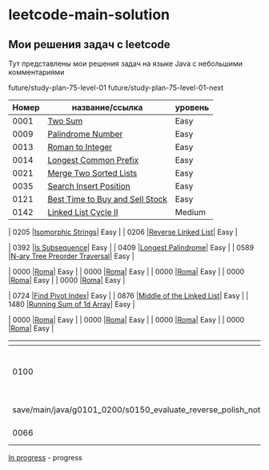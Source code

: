 # leetcode-main-solution

## Мои решения задач с leetcode

Тут представлены мои решения задач на языке Java с небольшими комментариями

future/study-plan-75-level-01
future/study-plan-75-level-01-next

| Номер  | название/ссылка   | уровень |
|-|-|-|
| 0001   |[Two Sum](src/main/java/easy/p1__200/problem0001)| Easy |
| 0009   |[Palindrome Number](src/main/java/easy/p1__200/prob)| Easy |
| 0013   |[Roman to Integer](src/main/java/easy/p1__200/prob)| Easy |
| 0014   |[Longest Common Prefix](src/main/java/easy/p1__200/prob)| Easy |
| 0021   |[Merge Two Sorted Lists](src/main/java/easy/p1__200/prob)| Easy |
| 0035   |[Search Insert Position](src/main/java/easy/p1__200/prob)| Easy |
| 0121   |[Best Time to Buy and Sell Stock](src/main/java/easy/p1__200/prob)| Easy |
| 0142   |[Linked List Cycle II](src/main/java/easy/p1__200/prob)| Medium |


| 0205   |[Isomorphic Strings](src/main/java/easy/p1__200/prob)| Easy |
| 0206   |[Reverse Linked List](src/main/java/easy/p1__200/prob)| Easy |

| 0392   |[Is Subsequence](src/main/java/easy/p1__200/prob)| Easy |
| 0409   |[Longest Palindrome](src/main/java/easy/p1__200/prob)| Easy |
| 0589   |[N-ary Tree Preorder Traversal](src/main/java/easy/p1__200/prob)| Easy |



| 0000   |[Roma](src/main/java/easy/p1__200/prob)| Easy |
| 0000   |[Roma](src/main/java/easy/p1__200/prob)| Easy |
| 0000   |[Roma](src/main/java/easy/p1__200/prob)| Easy |
| 0000   |[Roma](src/main/java/easy/p1__200/prob)| Easy |
| 0000   |[Roma](src/main/java/easy/p1__200/prob)| Easy |

| 0724   |[Find Pivot Index](src/main/java/easy/p1__200/prob)| Easy |
| 0876   |[Middle of the Linked List](src/main/java/easy/p1__200/prob)| Easy |
| 1480   |[Running Sum of 1d Array](src/main/java/easy/p1401__1600/problem1480)| Easy |


| 0000   |[Roma](src/main/java/easy/p1__200/prob)| Easy |
| 0000   |[Roma](src/main/java/easy/p1__200/prob)| Easy |
| 0000   |[Roma](src/main/java/easy/p1__200/prob)| Easy |
| 0000   |[Roma](src/main/java/easy/p1__200/prob)| Easy |



| <!-- --> | <!-- --> | <!-- --> | <!-- --> | <!-- --> | <!-- -->
|-|-|-|-|-|-
| 0100 |[Evaluate Reverse Polish Notation](src.
save/main/java/g0101_0200/s0150_evaluate_reverse_polish_notation/Solution.java)| Medium | Top_Interview_Questions, Array, Math, Stack | 9 | 51.23
| 0066 |[Plus One](src.save/main/java/100/_plus_one/Solution.java)| Easy | Top_Interview_Questions, Array, Math | 0 | 100.00

[In progress](https) - progress

